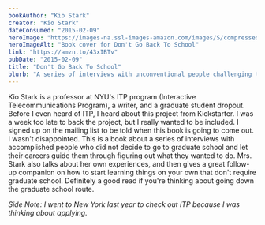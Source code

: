 ```yaml
---
bookAuthor: "Kio Stark"
creator: "Kio Stark"
dateConsumed: "2015-02-09"
heroImage: "https://images-na.ssl-images-amazon.com/images/S/compressed.photo.goodreads.com/books/1364915938i/17726184.jpg"
heroImageAlt: "Book cover for Don't Go Back To School"
link: "https://amzn.to/43xIBTv"
pubDate: "2015-02-09"
title: "Don't Go Back To School"
blurb: "A series of interviews with unconventional people challenging the traditional education-to-career pathway, advocating for alternative methods of learning and skill acquisition outside formal academic institutions."
---
```


Kio Stark is a professor at NYU's ITP program (Interactive Telecommunications Program), a writer, and a graduate student dropout. Before I even heard of ITP, I heard about this project from Kickstarter. I was a week too late to back the project, but I really wanted to be included. I signed up on the mailing list to be told when this book is going to come out. I wasn't disappointed. This is a book about a series of interviews with accomplished people who did not decide to go to graduate school and let their careers guide them through figuring out what they wanted to do. Mrs. Stark also talks about her own experiences, and then gives a great follow-up companion on how to start learning things on your own that don't require graduate school. Definitely a good read if you're thinking about going down the graduate school route.

_Side Note: I went to New York last year to check out ITP because I was thinking about applying._

